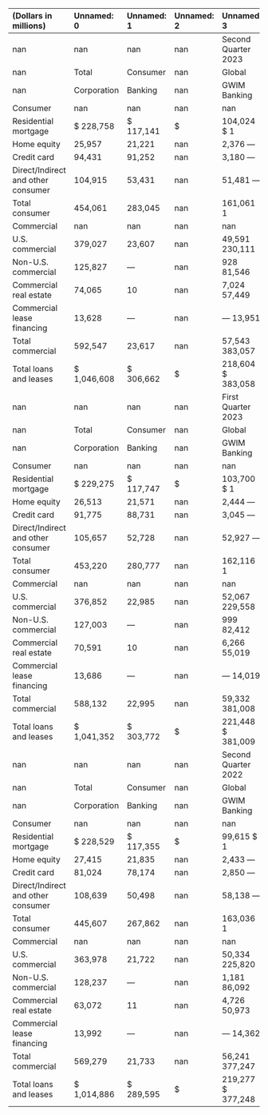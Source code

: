 | (Dollars in millions)              | Unnamed: 0   | Unnamed: 1   | Unnamed: 2   | Unnamed: 3          |   Unnamed: 4 | Unnamed: 5   | Unnamed: 6   | Unnamed: 7   | Unnamed: 8   |
|:-----------------------------------|:-------------|:-------------|:-------------|:--------------------|-------------:|:-------------|:-------------|:-------------|:-------------|
| nan                                | nan          | nan          | nan          | Second Quarter 2023 |          nan | nan          | nan          | nan          | nan          |
| nan                                | Total        | Consumer     | nan          | Global              |          nan | nan          | Global       | nan          | All          |
| nan                                | Corporation  | Banking      | nan          | GWIM Banking        |          nan | nan          | Markets      | nan          | Other        |
| Consumer                           | nan          | nan          | nan          | nan                 |          nan | nan          | nan          | nan          | nan          |
| Residential mortgage               | $ 228,758    | $ 117,141    | $            | 104,024 $ 1         |          nan | $            | —            | $            | 7,592        |
| Home equity                        | 25,957       | 21,221       | nan          | 2,376 —             |          nan | nan          | 187          | nan          | 2,173        |
| Credit card                        | 94,431       | 91,252       | nan          | 3,180 —             |          nan | nan          | —            | nan          | (1)          |
| Direct/Indirect and other consumer | 104,915      | 53,431       | nan          | 51,481 —            |          nan | nan          | —            | nan          | 3            |
| Total consumer                     | 454,061      | 283,045      | nan          | 161,061 1           |          nan | nan          | 187          | nan          | 9,767        |
| Commercial                         | nan          | nan          | nan          | nan                 |          nan | nan          | nan          | nan          | nan          |
| U.S. commercial                    | 379,027      | 23,607       | nan          | 49,591 230,111      |          nan | nan          | 75,535       | nan          | 183          |
| Non-U.S. commercial                | 125,827      | —            | nan          | 928 81,546          |          nan | nan          | 43,236       | nan          | 117          |
| Commercial real estate             | 74,065       | 10           | nan          | 7,024 57,449        |          nan | nan          | 9,581        | nan          | 1            |
| Commercial lease financing         | 13,628       | —            | nan          | — 13,951            |          nan | nan          | —            | nan          | (323)        |
| Total commercial                   | 592,547      | 23,617       | nan          | 57,543 383,057      |          nan | nan          | 128,352      | nan          | (22)         |
| Total loans and leases             | $ 1,046,608  | $ 306,662    | $            | 218,604 $ 383,058   |          nan | $            | 128,539      | $            | 9,745        |
| nan                                | nan          | nan          | nan          | First Quarter 2023  |          nan | nan          | nan          | nan          | nan          |
| nan                                | Total        | Consumer     | nan          | Global              |          nan | nan          | Global       | nan          | All          |
| nan                                | Corporation  | Banking      | nan          | GWIM Banking        |          nan | nan          | Markets      | nan          | Other        |
| Consumer                           | nan          | nan          | nan          | nan                 |          nan | nan          | nan          | nan          | nan          |
| Residential mortgage               | $ 229,275    | $ 117,747    | $            | 103,700 $ 1         |          nan | $            | —            | $            | 7,827        |
| Home equity                        | 26,513       | 21,571       | nan          | 2,444 —             |          nan | nan          | 200          | nan          | 2,298        |
| Credit card                        | 91,775       | 88,731       | nan          | 3,045 —             |          nan | nan          | —            | nan          | (1)          |
| Direct/Indirect and other consumer | 105,657      | 52,728       | nan          | 52,927 —            |          nan | nan          | —            | nan          | 2            |
| Total consumer                     | 453,220      | 280,777      | nan          | 162,116 1           |          nan | nan          | 200          | nan          | 10,126       |
| Commercial                         | nan          | nan          | nan          | nan                 |          nan | nan          | nan          | nan          | nan          |
| U.S. commercial                    | 376,852      | 22,985       | nan          | 52,067 229,558      |          nan | nan          | 72,074       | nan          | 168          |
| Non-U.S. commercial                | 127,003      | —            | nan          | 999 82,412          |          nan | nan          | 43,478       | nan          | 114          |
| Commercial real estate             | 70,591       | 10           | nan          | 6,266 55,019        |          nan | nan          | 9,294        | nan          | 2            |
| Commercial lease financing         | 13,686       | —            | nan          | — 14,019            |          nan | nan          | —            | nan          | (333)        |
| Total commercial                   | 588,132      | 22,995       | nan          | 59,332 381,008      |          nan | nan          | 124,846      | nan          | (49)         |
| Total loans and leases             | $ 1,041,352  | $ 303,772    | $            | 221,448 $ 381,009   |          nan | $            | 125,046      | $            | 10,077       |
| nan                                | nan          | nan          | nan          | Second Quarter 2022 |          nan | nan          | nan          | nan          | nan          |
| nan                                | Total        | Consumer     | nan          | Global              |          nan | nan          | Global       | nan          | All          |
| nan                                | Corporation  | Banking      | nan          | GWIM Banking        |          nan | nan          | Markets      | nan          | Other        |
| Consumer                           | nan          | nan          | nan          | nan                 |          nan | nan          | nan          | nan          | nan          |
| Residential mortgage               | $ 228,529    | $ 117,355    | $            | 99,615 $ 1          |          nan | $            | —            | $            | 11,558       |
| Home equity                        | 27,415       | 21,835       | nan          | 2,433 —             |          nan | nan          | 231          | nan          | 2,916        |
| Credit card                        | 81,024       | 78,174       | nan          | 2,850 —             |          nan | nan          | —            | nan          | —            |
| Direct/Indirect and other consumer | 108,639      | 50,498       | nan          | 58,138 —            |          nan | nan          | —            | nan          | 3            |
| Total consumer                     | 445,607      | 267,862      | nan          | 163,036 1           |          nan | nan          | 231          | nan          | 14,477       |
| Commercial                         | nan          | nan          | nan          | nan                 |          nan | nan          | nan          | nan          | nan          |
| U.S. commercial                    | 363,978      | 21,722       | nan          | 50,334 225,820      |          nan | nan          | 65,897       | nan          | 205          |
| Non-U.S. commercial                | 128,237      | —            | nan          | 1,181 86,092        |          nan | nan          | 40,888       | nan          | 76           |
| Commercial real estate             | 63,072       | 11           | nan          | 4,726 50,973        |          nan | nan          | 7,359        | nan          | 3            |
| Commercial lease financing         | 13,992       | —            | nan          | — 14,362            |          nan | nan          | —            | nan          | (370)        |
| Total commercial                   | 569,279      | 21,733       | nan          | 56,241 377,247      |          nan | nan          | 114,144      | nan          | (86)         |
| Total loans and leases             | $ 1,014,886  | $ 289,595    | $            | 219,277 $ 377,248   |          nan | $            | 114,375      | $            | 14,391       |